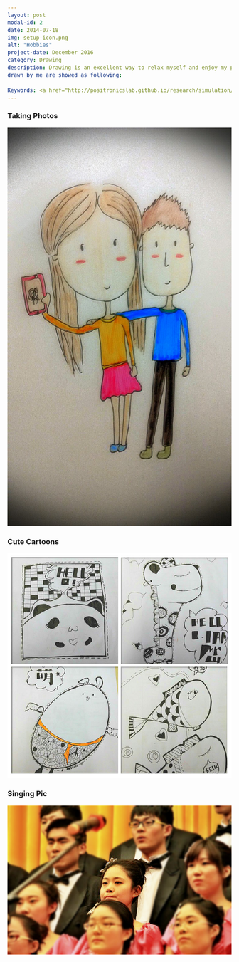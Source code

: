 ```yaml
---
layout: post
modal-id: 2
date: 2014-07-18
img: setup-icon.png
alt: "Hobbies"
project-date: December 2016
category: Drawing
description: Drawing is an excellent way to relax myself and enjoy my personal life! Some pictures
drawn by me are showed as following:

Keywords: <a href="http://positronicslab.github.io/research/simulation/">Jimi</a>, <a href="http://positronicslab.github.io/research/locomotion/">Illustor</a>
---
```


### Taking Photos
![taking-photo](img/Taking-photos.jpg)

### Cute Cartoons
![cartoons](img/Pop.jpg)

### Singing Pic
![Singing](img/sing.jpg)

